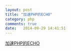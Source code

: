 ```yaml
---
layout: post
title: "加速PHP的ECHO"
category: php
comments: true
date:   2014-09-29 14:41:51
---
```


[加速PHP的ECHO](http://www.laruence.com/2011/02/13/1870.html)
